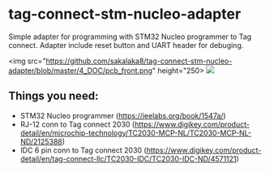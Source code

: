 # tag-connect-stm-nucleo-adapter

Simple adapter for programming with STM32 Nucleo programmer to Tag connect.
Adapter include reset button and UART header for debuging.  

<img src="https://github.com/sakalaka8/tag-connect-stm-nucleo-adapter/blob/master/4_DOC/pcb_front.png" height="250>	<img src="https://github.com/sakalaka8/tag-connect-stm-nucleo-adapter/blob/master/4_DOC/pcb_back.png">

## Things you need:
 * STM32 Nucleo programmer (https://jeelabs.org/book/1547a/)
 * RJ-12 conn to Tag connect 2030 (https://www.digikey.com/product-detail/en/microchip-technology/TC2030-MCP-NL/TC2030-MCP-NL-ND/2125388)
 * IDC 6 pin conn to Tag connect 2030 (https://www.digikey.com/product-detail/en/tag-connect-llc/TC2030-IDC/TC2030-IDC-ND/4571121)